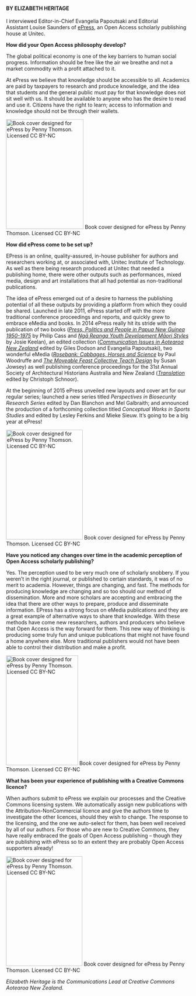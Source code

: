 <html><body><h4>BY ELIZABETH HERITAGE</h4>

I interviewed Editor-in-Chief Evangelia Papoutsaki and Editorial Assistant Louise Saunders of <a title="ePress" href="http://www.unitec.ac.nz/epress/" target="_blank">ePress</a>, an Open Access scholarly publishing house at Unitec.



<strong>How did your Open Access philosophy develop?</strong>



The global political economy is one of the key barriers to human social progress. Information should be free like the air we breathe and not a market commodity with a profit attached to it.



At ePress we believe that knowledge should be accessible to all. Academics are paid by taxpayers to research and produce knowledge, and the idea that students and the general public must pay for that knowledge does not sit well with us. It should be available to anyone who has the desire to read and use it. Citizens have the right to learn; access to information and knowledge should not be through their wallets.



<a href="/wp-content/uploads/2015/02/Theses-Review-Series-Cover-Large.jpg"><img class="size-medium wp-image-481" src="/wp-content/uploads/2015/02/Theses-Review-Series-Cover-Large-212x300.jpg" alt="Book cover designed for ePress by Penny Thomson. Licensed CC BY-NC" width="212" height="300"></a> Book cover designed for ePress by Penny Thomson. Licensed CC BY-NC



<strong>How did ePress come to be set up?</strong>



EPress is an online, quality-assured, in-house publisher for authors and researchers working at, or associated with, Unitec Institute of Technology. As well as there being research produced at Unitec that needed a publishing home, there were other outputs such as performances, mixed media, design and art installations that all had potential as non-traditional publications.



The idea of ePress emerged out of a desire to harness the publishing potential of all these outputs by providing a platform from which they could be shared. Launched in late 2011, ePress started off with the more traditional conference proceedings and reports, and quickly grew to embrace eMedia and books. In 2014 ePress really hit its stride with the publication of two books (<em><a title="Press, Politics and People in Papua New Guinea 1950-1975" href="http://www.unitec.ac.nz/epress/index.php/press-politics-and-people-in-papua-new-guinea-1950-1975/" target="_blank">Press, Politics and People in Papua New Guinea 1950-1975</a></em> by Philip Cass and <em><a title="Ngā Reanga Youth Development Māori Styles" href="http://www.unitec.ac.nz/epress/index.php/nga-reanga-youth-development-maori-styles-2/" target="_blank">Ngā Reanga Youth Development Māori Styles</a></em> by Josie Keelan), an edited collection (<em><a title="Communication Issues in Aotearoa New Zealand" href="http://www.unitec.ac.nz/epress/index.php/communication-issues-in-aotearoa-new-zealand-2/" target="_blank">Communication Issues in Aotearoa New Zealand</a></em> edited by Giles Dodson and Evangelia Papoutsaki), two wonderful eMedia (<em><a title="Rosebank: Cabbages, Horses and Science" href="http://www.unitec.ac.nz/epress/index.php/rosebank-cabbages-horses-and-science/" target="_blank">Rosebank: Cabbages, Horses and Science</a></em> by Paul Woodruffe and <em><a title="The Moveable Feast Collective Teach Design" href="http://www.unitec.ac.nz/epress/index.php/the-moveable-feast-collective-teach-design-2/" target="_blank">The Moveable Feast Collective Teach Design</a></em> by Susan Jowsey) as well publishing conference proceedings for the 31st Annual Society of Architectural Historians Australia and New Zealand (<em><a title="Translation" href="http://www.unitec.ac.nz/epress/index.php/translation/" target="_blank">Translation</a> </em>edited by Christoph Schnoor).



At the beginning of 2015 ePress unveiled new layouts and cover art for our regular series; launched a new series titled <i>Perspectives in Biosecurity Research Series</i> edited by Dan Blanchon and Mel Galbraith; and announced the production of a forthcoming collection titled <i>Conceptual Works in Sports Studies</i> and edited by Lesley Ferkins and Mieke Sieuw. It’s going to be a big year at ePress!



<a href="/wp-content/uploads/2015/02/Research-Report-Series-Cover-Large.jpg"><img class="size-medium wp-image-480" src="/wp-content/uploads/2015/02/Research-Report-Series-Cover-Large-210x300.jpg" alt="Book cover designed for ePress by Penny Thomson. Licensed CC BY-NC" width="210" height="300"></a> Book cover designed for ePress by Penny Thomson. Licensed CC BY-NC



<strong>Have you noticed any changes over time in the academic perception of Open Access scholarly publishing?</strong>



Yes. The perception used to be very much one of scholarly snobbery. If you weren’t in the right journal, or published to certain standards, it was of no merit to academia. However, things are changing, and fast. The methods for producing knowledge are changing and so too should our method of dissemination. More and more scholars are accepting and embracing the idea that there are other ways to prepare, produce and disseminate information. EPress has a strong focus on eMedia publications and they are a great example of alternative ways to share that knowledge. With these methods have come new researchers, authors and producers who believe that Open Access is the way forward for them. This new way of thinking is producing some truly fun and unique publications that might not have found a home anywhere else. More traditional publishers would not have been able to control their distribution and make a profit.



<a href="/wp-content/uploads/2015/02/Conceptual-Works-in-Sports-Studies-Cover-Large.jpg"><img class="size-medium wp-image-479" src="/wp-content/uploads/2015/02/Conceptual-Works-in-Sports-Studies-Cover-Large-197x300.jpg" alt="Book cover designed for ePress by Penny Thomson. Licensed CC BY-NC" width="197" height="300"></a> Book cover designed for ePress by Penny Thomson. Licensed CC BY-NC



<strong>What has been your experience of publishing with a Creative Commons licence?</strong>



When authors submit to ePress we explain our processes and the Creative Commons licensing system. We automatically assign new publications with the Attribution-NonCommercial licence and give the authors time to investigate the other licences, should they wish to change. The response to the licensing, and the one we auto-select for them, has been well received by all of our authors. For those who are new to Creative Commons, they have really embraced the goals of Open Access publishing – though they are publishing with ePress so to an extent they are probably Open Access supporters already!



<a href="/wp-content/uploads/2015/02/Biosecurity-Cover-Large.jpg"><img class="size-medium wp-image-477" src="/wp-content/uploads/2015/02/Biosecurity-Cover-Large-209x300.jpg" alt="Book cover designed for ePress by Penny Thomson. Licensed CC BY-NC" width="209" height="300"></a> Book cover designed for ePress by Penny Thomson. Licensed CC BY-NC



<em>Elizabeth Heritage is the Communications Lead at Creative Commons Aotearoa New Zealand.</em></body></html>